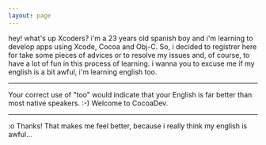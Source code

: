 ```yaml
---
layout: page
---
```




hey! what's up Xcoders? 
i'm a 23 years old spanish boy and i'm learning to develop apps using Xcode, Cocoa and Obj-C. So, i decided to registrer here for take some pieces of advices or to resolve my issues and, of course, to have a lot of fun in this process of learning.
i wanna you to excuse me if my english is a bit awful, i'm learning english too.

----
Your correct use of "too" would indicate that your English is far better than most native speakers. :-) Welcome to CocoaDev.

----
:o Thanks! That makes me feel better, because i really think my english is awful...
